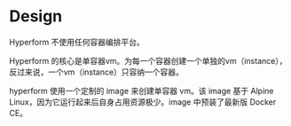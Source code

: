 # Design

Hyperform 不使用任何容器编排平台。

Hyperform 的核心是单容器vm。为每一个容器创建一个单独的vm（instance），反过来说，一个vm（instance）只容纳一个容器。

hyperform 使用一个定制的 image 来创建单容器 vm。该 image 基于 Alpine Linux，因为它运行起来后自身占用资源极少。image 中预装了最新版 Docker CE。


